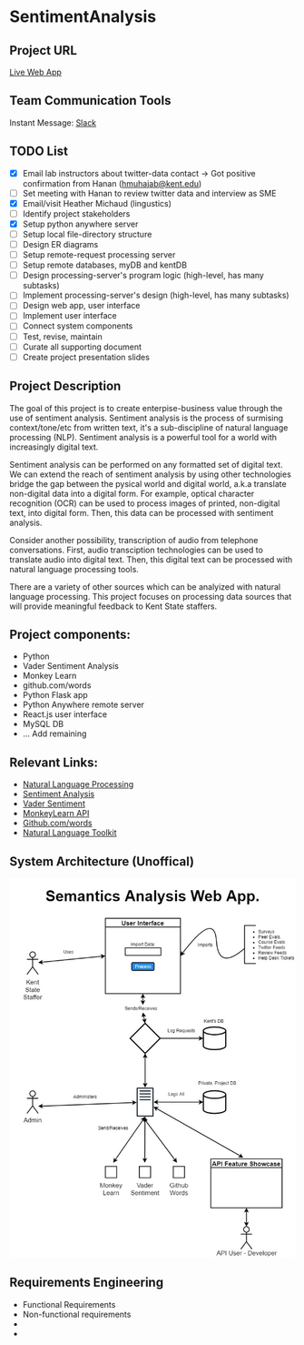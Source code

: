 # SentimentAnalysis

## Project URL
[Live Web App](https://capstone.pythonanywhere.com)

## Team Communication Tools
Instant Message:  [Slack](https://slack.com/)

## TODO List

- [x] Email lab instructors about twitter-data contact -> Got positive confirmation from Hanan (hmuhajab@kent.edu)
- [ ] Set meeting with Hanan to review twitter data and interview as SME
- [x] Email/visit Heather Michaud (lingustics)
- [ ] Identify project stakeholders
- [x] Setup python anywhere server
- [ ] Setup local file-directory structure
- [ ] Design ER diagrams
- [ ] Setup remote-request processing server
- [ ] Setup remote databases, myDB and kentDB
- [ ] Design processing-server's program logic (high-level, has many subtasks)
- [ ] Implement processing-server's design (high-level, has many subtasks)
- [ ] Design web app, user interface
- [ ] Implement user interface
- [ ] Connect system components
- [ ] Test, revise, maintain
- [ ] Curate all supporting document
- [ ] Create project presentation slides

## Project Description

The goal of this project is to create enterpise-business value through the use of sentiment analysis.  Sentiment analysis is the process of surmising context/tone/etc from written text, it's a sub-discipline of natural language processing (NLP).  Sentiment analysis is a powerful tool for a world with increasingly digital text.

Sentiment analysis can be performed on any formatted set of digital text.  We can extend the reach of sentiment analysis by using other technologies bridge the gap between the pysical world and digital world, a.k.a translate non-digital data into a digital form.  For example, optical character recognition (OCR) can be used to process images of printed, non-digital text, into digital form.  Then, this data can be processed with sentiment analysis.

Consider another possibility, transcription of audio from telephone conversations.  First, audio transciption technologies can be used to translate audio into digital text.  Then, this digital text can be processed with natural language processing tools.

There are a variety of other sources which can be analyized with natural language processing.  This project focuses on processing data sources that will provide meaningful feedback to Kent State staffers.

## Project components:

- Python
- Vader Sentiment Analysis
- Monkey Learn
- github.com/words
- Python Flask app
- Python Anywhere remote server
- React.js user interface
- MySQL DB
- ... Add remaining

## Relevant Links:

- [Natural Language Processing](https://en.wikipedia.org/wiki/Natural_language_processing)
- [Sentiment Analysis](https://en.wikipedia.org/wiki/Sentiment_analysis)
- [Vader Sentiment](https://github.com/cjhutto/vaderSentiment)
- [MonkeyLearn API](https://monkeylearn.com/)
- [Github.com/words](https://github.com/words)
- [Natural Language Toolkit](https://www.nltk.org/)

## System Architecture (Unoffical)

![System Diagram (Unoffical)](https://github.com/matmill5/SentimentAnalysis/blob/master/doc/CapstoneSystemArch.jpg)

## Requirements Engineering

- Functional Requirements
- Non-functional requirements
- 
- 